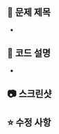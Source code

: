 ## 📗 문제 제목
<!-- BJ0000 형식으로 아래 리스트를 지우고 적어주세요 -->
- 

## 💭 코드 설명
<!-- 간략하게 코드 설명을 적어주세요 -->
- 

## 📷 스크린샷
<!-- 스크린 샷으로 문제 성공을 인증해주세요 -->

## ⭐️ 수정 사항
<!-- 개선하고 싶은 부분이 있다면 체크박스에 적어주세요 -->
